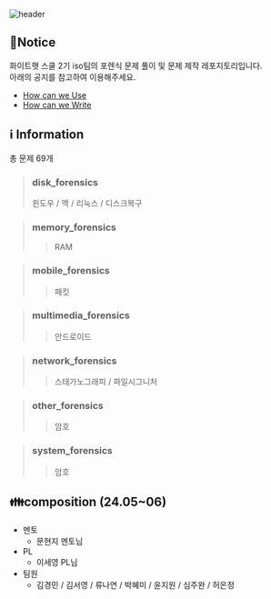 ![header](https://capsule-render.vercel.app/api?type=venom&color=auto&desc=WHS%20School2_Iso%20team&text=Forensic%20GitHub%20&fontSize=35&height=250&fontColor=black)

## 📃Notice
화이트햇 스쿨 2기 iso팀의 포렌식 문제 풀이 및 문제 제작 레포지토리입니다.
<br>아래의 공지를 참고하여 이용해주세요.
* [How can we Use](https://github.com/whs2iso/Forensic/discussions/1#discussion-6628249)
* [How can we Write](https://github.com/whs2iso/Forensic/discussions/2#discussion-6628251)
  
## ℹ️ Information 
총 문제 69개 
> ### disk_forensics
> 윈도우 / 맥 / 리눅스 / 디스크복구

> ### memory_forensics
> > RAM

> ### mobile_forensics
> > 패킷

> ### multimedia_forensics
> > 안드로이드

> ### network_forensics
> > 스태가노그래피 / 파일시그니처

> ### other_forensics
> > 암호

> ### system_forensics
> > 암호ㅤ
ㅤ
## 👪composition (24.05~06)
* 멘토
  - 문현지 멘토님
* PL
  - 이세영 PL님 
* 팀원
  - 김경민 / 김서영 / 류나연 / 박혜미 / 윤지원 / 심주완 / 허은정
